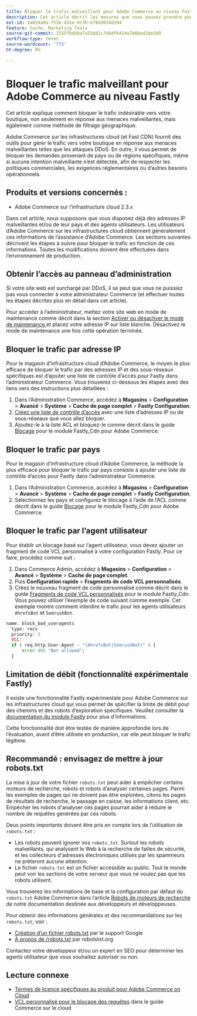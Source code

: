 ```yaml
---
title: Bloquer le trafic malveillant pour Adobe Commerce au niveau Fastly
description: Cet article décrit les mesures que vous pouvez prendre pour bloquer le trafic malveillant lorsque vous suspectez que votre Adobe Commerce sur le magasin d’infrastructure cloud subit une attaque DDoS.
exl-id: 1a834a0a-753b-432e-9c3b-ef8dd034d294
feature: Cache, Marketing Tools
source-git-commit: 2555fbdb8a7a53d41c746df6414a7b0bad2de5d9
workflow-type: tm+mt
source-wordcount: '775'
ht-degree: 0%

---
```


# Bloquer le trafic malveillant pour Adobe Commerce au niveau Fastly

Cet article explique comment bloquer le trafic indésirable vers votre boutique, non seulement en réponse aux menaces malveillantes, mais également comme méthode de filtrage géographique.

Adobe Commerce sur les infrastructures cloud (et Fast CDN) fournit des outils pour gérer le trafic vers votre boutique en réponse aux menaces malveillantes telles que les attaques DDoS. En outre, il vous permet de bloquer les demandes provenant de pays ou de régions spécifiques, même si aucune intention malveillante n’est détectée, afin de respecter les politiques commerciales, les exigences réglementaires ou d’autres besoins opérationnels.

## Produits et versions concernés :

* Adobe Commerce sur l’infrastructure cloud 2.3.x

Dans cet article, nous supposons que vous disposez déjà des adresses IP malveillantes et/ou de leur pays et des agents utilisateurs. Les utilisateurs d’Adobe Commerce sur les infrastructures cloud obtiennent généralement ces informations de l’assistance d’Adobe Commerce. Les sections suivantes décrivent les étapes à suivre pour bloquer le trafic en fonction de ces informations. Toutes les modifications doivent être effectuées dans l’environnement de production.

## Obtenir l’accès au panneau d’administration

Si votre site web est surchargé par DDoS, il se peut que vous ne puissiez pas vous connecter à votre administrateur Commerce (et effectuer toutes les étapes décrites plus en détail dans cet article).

Pour accéder à l’administrateur, mettez votre site web en mode de maintenance comme décrit dans la section [ Activer ou désactiver le mode de maintenance ](https://experienceleague.adobe.com/en/docs/commerce-operations/installation-guide/tutorials/maintenance-mode) et placez votre adresse IP sur liste blanche. Désactivez le mode de maintenance une fois cette opération terminée.

## Bloquer le trafic par adresse IP

Pour le magasin d’infrastructure cloud d’Adobe Commerce, le moyen le plus efficace de bloquer le trafic par des adresses IP et des sous-réseaux spécifiques est d’ajouter une liste de contrôle d’accès pour Fastly dans l’administrateur Commerce. Vous trouverez ci-dessous les étapes avec des liens vers des instructions plus détaillées :

1. Dans l’Administration Commerce, accédez à **Magasins** > **Configuration** > **Avancé** > **Système** > **Cache de page complet** > **Fastly Configuration**.
1. [Créez une liste de contrôle d’accès](https://github.com/fastly/fastly-magento2/blob/master/Documentation/Guides/ACL.md) avec une liste d’adresses IP ou de sous-réseaux que vous allez bloquer.
1. Ajoutez-le à la liste ACL et bloquez-le comme décrit dans le guide [Blocage](https://github.com/fastly/fastly-magento2/blob/master/Documentation/Guides/BLOCKING.md) pour le module Fastly\_Cdn pour Adobe Commerce.

## Bloquer le trafic par pays

Pour le magasin d’infrastructure cloud d’Adobe Commerce, la méthode la plus efficace pour bloquer le trafic par pays consiste à ajouter une liste de contrôle d’accès pour Fastly dans l’administrateur Commerce.

1. Dans l’Administration Commerce, accédez à **Magasins** > **Configuration** > **Avancé** > **Système** > **Cache de page complet** > **Fastly Configuration**.
1. Sélectionnez les pays et configurez le blocage à l’aide de l’ACL comme décrit dans le guide [Blocage](https://github.com/fastly/fastly-magento2/blob/master/Documentation/Guides/BLOCKING.md) pour le module Fastly\_Cdn pour Adobe Commerce.

## Bloquer le trafic par l’agent utilisateur

Pour établir un blocage basé sur l’agent utilisateur, vous devez ajouter un fragment de code VCL personnalisé à votre configuration Fastly. Pour ce faire, procédez comme suit :

1. Dans Commerce Admin, accédez à **Magasins** > **Configuration** > **Avancé** > **Système** > **Cache de page complet**.
1. Puis **Configuration rapide** > **Fragments de code VCL personnalisés**.
1. Créez le nouveau fragment de code personnalisé comme décrit dans le guide [Fragments de code VCL personnalisés](https://github.com/fastly/fastly-magento2/blob/master/Documentation/Guides/CUSTOM-VCL-SNIPPETS.md) pour le module Fastly_Cdn. Vous pouvez utiliser l’exemple de code suivant comme exemple. Cet exemple montre comment interdire le trafic pour les agents utilisateurs `AhrefsBot` et `SemrushBot`.

```php
name: block_bad_useragents
  type: recv
  priority: 5
  VCL:
  if ( req.http.User-Agent ~ "(AhrefsBot|SemrushBot)" ) {
      error 405 "Not allowed";
  }
```

## Limitation de débit (fonctionnalité expérimentale Fastly)

Il existe une fonctionnalité Fastly expérimentale pour Adobe Commerce sur les infrastructures cloud qui vous permet de spécifier la limite de débit pour des chemins et des robots d’exploration spécifiques. Veuillez consulter la [documentation du module Fastly](https://github.com/fastly/fastly-magento2/blob/master/Documentation/Guides/RATE-LIMITING.md) pour plus d’informations.

Cette fonctionnalité doit être testée de manière approfondie lors de l’évaluation, avant d’être utilisée en production, car elle peut bloquer le trafic légitime.

## Recommandé : envisagez de mettre à jour robots.txt

La mise à jour de votre fichier `robots.txt` peut aider à empêcher certains moteurs de recherche, robots et robots d’analyser certaines pages. Parmi les exemples de pages qui ne doivent pas être explorées, citons les pages de résultats de recherche, le passage en caisse, les informations client, etc. Empêcher les robots d&#39;analyser ces pages pourrait aider à réduire le nombre de requêtes générées par ces robots.

Deux points importants doivent être pris en compte lors de l’utilisation de `robots.txt` :

* Les robots peuvent ignorer vos `robots.txt`. Surtout les robots malveillants, qui analysent le Web à la recherche de failles de sécurité, et les collecteurs d&#39;adresses électroniques utilisés par les spammeurs ne prêteront aucune attention.
* Le fichier `robots.txt` est un fichier accessible au public. Tout le monde peut voir les sections de votre serveur que vous ne voulez pas que les robots utilisent.

Vous trouverez les informations de base et la configuration par défaut du `robots.txt` Adobe Commerce dans l’article [Robots de moteurs de recherche](https://experienceleague.adobe.com/en/docs/commerce-admin/marketing/seo/seo-overview#search-engine-robots) de notre documentation destinée aux développeurs et développeuses.

Pour obtenir des informations générales et des recommandations sur les `robots.txt`, voir :

* [Création d’un fichier robots.txt](https://developers.google.com/search/docs/advanced/robots/create-robots-txt) par le support Google
* [À propos de /robots.txt](https://www.robotstxt.org/robotstxt.html) par robotstxt.org

Contactez votre développeur et/ou un expert en SEO pour déterminer les agents utilisateur que vous souhaitez autoriser ou non.

## Lecture connexe

* [Termes de licence spécifiques au produit pour Adobe Commerce on Cloud](https://www.adobe.com/content/dam/cc/en/legal/terms/enterprise/pdfs/PSLT-AdobeCommerceCloud-WW-2023v1.pdf)
* [VCL personnalisé pour le blocage des requêtes](https://experienceleague.adobe.com/en/docs/commerce-on-cloud/user-guide/cdn/custom-vcl-snippets/fastly-vcl-blocking) dans le guide Commerce sur le cloud
